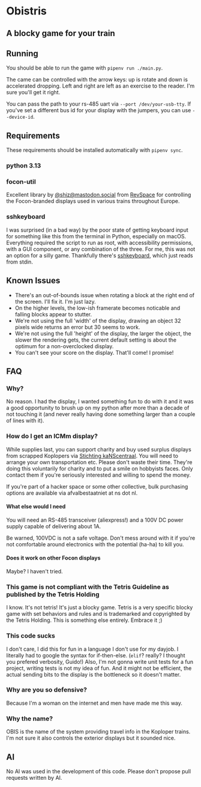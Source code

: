 # Obistris
## A blocky game for your train

## Running

You should be able to run the game with `pipenv run ./main.py`.

The came can be controlled with the arrow keys: up is rotate and down is accelerated dropping.
Left and right are left as an exercise to the reader. I'm sure you'll get it right.

You can pass the path to your rs-485 uart via `--port /dev/your-usb-tty`. If you've set a different bus id for your display with the jumpers, you can use `--device-id`.

## Requirements

These requirements should be installed automatically with `pipenv sync`.

### python 3.13


### focon-util
Excellent library by [@shiz@mastodon.social](https://mastodon.social/@shiz) from [RevSpace](https://revspace.nl) for controlling the Focon-branded displays used in various trains throughout Europe.

### sshkeyboard
I was surprised (in a bad way) by the poor state of getting keyboard input for something like this from the terminal in Python, especially on macOS.
Everything required the script to run as root, with accessibility permissions, with a GUI component, or any combination of the three.
For me, this was not an option for a silly game.
Thankfully there's [sshkeyboard](https://sshkeyboard.readthedocs.io/en/latest/), which just reads from stdin.


## Known Issues

* There's an out-of-bounds issue when rotating a block at the right end of the screen. I'll fix it. I'm just lazy.
* On the higher levels, the low-ish framerate becomes noticable and falling blocks appear to stutter.
* We're not using the full 'width' of the display, drawing an object 32 pixels wide returns an error but 30 seems to work.
* We're not using the full 'height' of the display, the larger the object, the slower the rendering gets, the current default setting is about the optimum for a non-overclocked display.
* You can't see your score on the display. That'll come! I promise!


## FAQ

### Why?
No reason. I had the display, I wanted something fun to do with it and it was a good opportunity to brush up on my python after more than a decade of not touching it (and never really having done something larger than a couple of lines with it).

### How do I get an ICMm display?
While supplies last, you can support charity and buy used surplus displays from scrapped Koplopers via [Stichting kaNScentraal](https://kanscentraal.nl/).
You will need to arrange your own transportation etc.
Please don't waste their time. They're doing this voluntarily for charity and to put a smile on hobbyists faces. Only contact them if you're seriously interested and willing to spend the money.

If you're part of a hacker space or some other collective, bulk purchasing options are available via afvalbestaatniet at ns dot nl.

#### What else would I need
You will need an RS-485 transceiver (aliexpress!) and a 100V DC power supply capable of delivering about 1A.

Be warned, 100VDC is not a safe voltage. Don't mess around with it if you're not comfortable around electronics with the potential (ha-ha) to kill you.

#### Does it work on other Focon displays
Maybe? I haven't tried.

### This game is not compliant with the Tetris Guideline as published by the Tetris Holding
I know.
It's not tetris!
It's just a blocky game.
Tetris is a very specific blocky game with set behaviors and rules and is trademarked and copyrighted by the Tetris Holding.
This is something else entirely.
Embrace it ;)

### This code sucks
I don't care, I did this for fun in a language I don't use for my dayjob.
I literally had to google the syntax for if-then-else. (`elif`? really? I thought you prefered verbosity, Guido!)
Also, I'm not gonna write unit tests for a fun project, writing tests is not my idea of fun.
And it might not be efficient, the actual sending bits to the display is the bottleneck so it doesn't matter.

### Why are you so defensive?
Because I'm a woman on the internet and men have made me this way.

### Why the name?
OBIS is the name of the system providing travel info in the Koploper trains.
I'm not sure it also controls the exterior displays but it sounded nice.

## AI
No AI was used in the development of this code.
Please don't propose pull requests written by AI.
